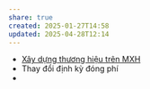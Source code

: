 ```yaml
---
share: true
created: 2025-01-27T14:58
updated: 2025-04-28T12:14
---
```

- [Xây dựng thương hiệu trên MXH](../%CE%9E%20K%E1%BA%BFt%20qu%E1%BA%A3%20truy%E1%BB%81n%20th%C3%B4ng/X%C3%A2y%20d%E1%BB%B1ng%20th%C6%B0%C6%A1ng%20hi%E1%BB%87u%20tr%C3%AAn%20MXH.md)
- Thay đổi định kỳ đóng phí
- 
